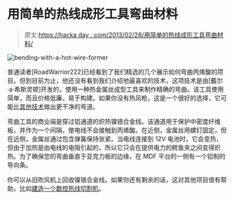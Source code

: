 # 用简单的热线成形工具弯曲材料

> 原文:[https://hacka day . com/2013/02/28/用简单的热线成形工具弯曲材料/](https://hackaday.com/2013/02/28/bending-materials-with-a-simple-hot-wire-forming-tool/)

![bending-with-a-hot-wire-former](../Images/1ee4c6b5b16a143db6847b9e450b8f28.png)

普通读者[RoadWarrior222]已经看到了我们精选的几个展示如何弯曲丙烯酸的项目。但到目前为止，他还没有看到我们介绍他最喜欢的技术，这项技术是由[戴尔·a·希斯灵顿]开发的，使用一种热金属丝成型工具来制作精确的弯曲。该工具使用简单，而且价格低廉，易于构建。如果你没有热风枪，这是一个很好的选择，它可能比[其他技术](http://hackaday.com/2013/02/07/heating-bending-and-gluing-to-make-acrylic-enclosures/)做出更干净的弯道。

弯曲工具的商业端是穿过铝通道的炽热镍铬合金线。该通道用于保护中密度纤维板，并作为一个间隔，使电线不会接触到丙烯酸。在近侧，金属丝用螺钉固定，但在远侧，金属丝通过包含弹簧保持张紧。当电线连接到 12V 电池时，它会变热，但由于加热是由电线的电阻引起的，所以它只会在提供电力的鳄鱼夹之间变得炽热。为了确保您的弯曲垂直于亚克力板的边缘，在 MDF 平台的一侧有一个铝制的导向条。

你可以从旧吹风机上回收镍铬合金线。如果你还有剩余的话，这对其他项目很有帮助，比如[建造一个数控热线切割机](http://hackaday.com/2009/10/19/cnc-hot-wire-cutter-from-scanners/)。